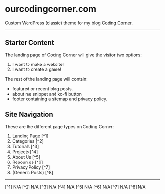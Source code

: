 # ourcodingcorner.com
Custom WordPress (classic) theme for my blog [Coding Corner](https://ourcodingcorner.com).

---

## Starter Content

The landing page of Coding Corner will give the visitor two options:
1. I want to make a website!
2. I want to create a game!

The rest of the landing page will contain:
* featured or recent blog posts.
* about me snippet and ko-fi button.
* footer containing a sitemap and privacy policy.

## Site Navigation

These are the different page types on Coding Corner:

1. Landing Page [^1]
2. Categories [^2]
3. Tutorials [^3]
4. Projects [^4]
5. About Us [^5]
6. Resources [^6]
7. Privacy Policy [^7]
8. (Generic Posts) [^8]

---

[^1] N/A
[^2] N/A
[^3] N/A
[^4] N/A
[^5] N/A
[^6] N/A
[^7] N/A
[^8] N/A